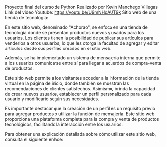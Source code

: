 Proyecto final del curso de Python
Realizado por Kevin Manchego Villegas
Link del video Youtube: https://youtu.be/U9mNHoAUT9k
Sitio web de una tienda de tecnología:

En este sitio web, denominado "Achorao", se enfoca en una tienda de tecnología donde se presentan productos nuevos y usados para los usuarios. Los clientes tienen la posibilidad de publicar sus artículos para venderlos a otros usuarios, lo que les otorga la facultad de agregar y editar artículos desde sus perfiles creados en el sitio web.

Además, se ha implementado un sistema de mensajería interna que permite a los usuarios comunicarse entre sí para llegar a acuerdos de compra-venta de productos.

Este sitio web permite a los visitantes acceder a la información de la tienda virtual en la página de inicio, donde también se muestran las recomendaciones de clientes satisfechos. Asimismo, brinda la capacidad de crear nuevos usuarios, establecer un perfil personalizado para cada usuario y modificarlo según sus necesidades.

Es importante destacar que la creación de un perfil es un requisito previo para agregar productos o utilizar la función de mensajería. Este sitio web proporciona una plataforma completa para la compra y venta de productos tecnológicos, facilitando la interacción entre los usuarios.

Para obtener una explicación detallada sobre cómo utilizar este sitio web, consulta el siguiente enlace:

